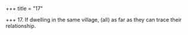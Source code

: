 +++
title = "17"

+++
17. If dwelling in the same village, (all) as far as they can trace their relationship.
